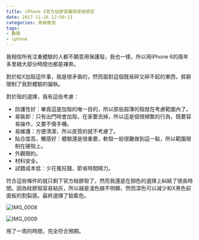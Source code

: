 ```yaml
---
title: iPhone X官方硅膠保護殼使用感受
date: 2017-11-26 12:50:13
categories: 青梅煮酒
tags:
- 數碼
- iphone
---
```

我相信所有注重體驗的人都不願意用保護殼，我也一樣，所以用iPhone 6的兩年多里絕大部分時間也都是裸奔。

對於給X加殼這件事，我是很矛盾的，然而面對這個既易碎又碎不起的東西，貧窮限制了我對體驗的偏執。

對於殼的選擇，我有這些考慮：

* 防護性好：畢竟這是加殼的唯一目的，所以那些超薄的殼就在考慮範圍內了。
* 易裝卸：只有出門時會加殼，在家要去掉，所以這是個很頻繁的行為，既要容易操作，又要不傷手機。
* 易維護：方便清潔，所以皮質的就不考慮了。
* 貼合度高，觸感好：體驗還是很重要，軟殼一般很難做到這一點，所以範圍限制在硬殼上。
* 外觀簡約。
* 材料安全。
* 試錯成本低：少花冤枉錢，節省時間精力。

符合這些條件的就只剩下官方硅膠殼了，然而我還是在顏色的選擇上糾結了很長時間。因為硅膠殼容易粘灰，所以越是淺色越不明顯，然而深色可以減少和X黑色前面板的割裂感。最終選擇了鈷藍色。

![IMG_0008](https://ws1.sinaimg.cn/large/006tNbRwly1fwvwz3j8r1j31kw16onpd.jpg)

![IMG_0009](https://ws3.sinaimg.cn/large/006tNbRwly1fwvwzf3edsj31kw16oqv5.jpg)

用了一周的時間，完全符合預期。

